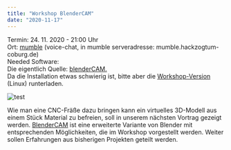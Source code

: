 ```yaml
---
title: "Workshop BlenderCAM"
date: "2020-11-17"
---
```


Termin: 24. 11. 2020 - 21:00 Uhr  
Ort: [mumble](http://mumble.info) (voice-chat, in mumble serveradresse: mumble.hackzogtum-coburg.de)  
Needed Software:  
Die eigentlich Quelle: [blenderCAM.](https://blendercam.blogspot.com/p/blender-cam-description.html)  
Da die Installation etwas schwierig ist, bitte aber die [Workshop-Version](https://hackzogtum-coburg.de/~legion/stuff/blCAM.zip) (Linux) runterladen.

![test](../images/blendercampic.jpg)

Wie man eine CNC-Fräße dazu bringen kann ein virtuelles 3D-Modell aus einem Stück Material zu befreien, soll in unserem nächsten Vortrag gezeigt werden. [BlenderCAM](https://blendercam.blogspot.com/) ist eine erweiterte Variante von Blender mit entsprechenden Möglichkeiten, die im Workshop vorgestellt werden. Weiter sollen Erfahrungen aus bisherigen Projekten geteilt werden.